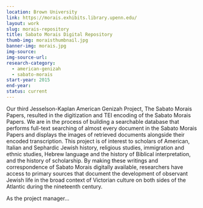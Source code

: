 ```yaml
---
location: Brown University
link: https://morais.exhibits.library.upenn.edu/
layout: work
slug: morais-repository 
title: Sabato Morais Digital Repository
thumb-img: moraisthumbnail.jpg
banner-img: morais.jpg
img-source: 
img-source-url: 
research-category: 
  - american-genizah
  - sabato-morais
start-year: 2015
end-year: 
status: current 
---
```


Our third Jesselson-Kaplan American Genizah Project, The Sabato Morais Papers, resulted in the digitization and TEI encoding of the Sabato Morais Papers. We are in the process of building a searchable database that performs full-text searching of almost every document in the Sabato Morais Papers and displays the images of retrieved documents alongside their encoded transcription. This project is of interest to scholars of American, Italian and Sephardic Jewish history, religious studies, immigration and ethnic studies, Hebrew language and the history of Biblical interpretation, and the history of scholarship. By making these writings and correspondence of Sabato Morais digitally available, researchers have access to primary sources that document the development of observant Jewish life in the broad context of Victorian culture on both sides of the Atlantic during the nineteenth century. 

As the project manager...